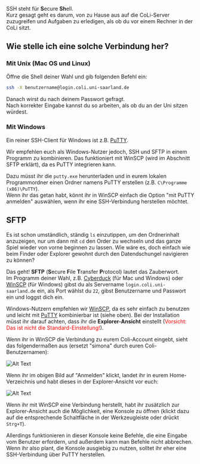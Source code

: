 SSH steht für **S**ecure **Sh**ell.  
Kurz gesagt geht es darum, von zu Hause aus auf die CoLi-Server zuzugreifen und Aufgaben zu erledigen, als ob du vor einem Rechner in der CoLi sitzt. 
	

## Wie stelle ich eine solche Verbindung her?

### Mit Unix (Mac OS und Linux)
	
Öffne die Shell deiner Wahl und gib folgenden Befehl ein:

```sh
ssh -X benutzername@login.coli.uni-saarland.de
```

Danach wirst du nach deinem Passwort gefragt.  
Nach korrekter Eingabe kannst du so arbeiten, als ob du an der Uni sitzen würdest.
	

### Mit Windows 

Ein reiner SSH-Client für Windows ist z.B. [PuTTY](http://www.chiark.greenend.org.uk/~sgtatham/putty/download.html).
	
Wir empfehlen euch als Windows-Nutzer jedoch, SSH und SFTP in einem Programm zu kombinieren. Das funktioniert mit WinSCP (wird im Abschnitt SFTP erklärt), da es PuTTY integrieren kann.
	 
	
Dazu müsst ihr die `putty.exe` herunterladen und in eurem lokalen Programmordner einen Ordner namens PuTTY erstellen (z.B. `C\Programme (x86)\PuTTY`).  
Wenn ihr das getan habt, könnt ihr in WinSCP einfach die Option "mit PuTTY anmelden" auswählen, wenn ihr eine SSH-Verbindung herstellen möchtet. 
	

## SFTP

Es ist schon umständlich, ständig `ls` einzutippen, um den Ordnerinhalt anzuzeigen, nur um dann mit `cd` den Order zu wechseln und das ganze Spiel wieder von vorne beginnen zu lassen. Wie wäre es, doch einfach wie beim Finder oder Explorer gewohnt durch den Datendschungel navigieren zu können? 


Das geht! **SFTP** (**S**ecure **F**ile **T**ransfer **P**rotocol) lautet das Zauberwort. <br>Im Programm deiner Wahl, z.B. [Cyberduck](https://cyberduck.io/?l=de) (für Mac und Windows) oder [WinSCP](https://winscp.net/eng/docs/lang:de) (für Windows) gibst du als Servername `login.coli.uni-saarland.de` ein, als Port wählst du `22`, gibst Benutzername und Passwort ein und loggst dich ein. 

Windows-Nutzern empfehlen wir [WinSCP](https://winscp.net/eng/docs/lang:de), da es sehr einfach zu benutzen und leicht mit [PuTTY](http://www.chiark.greenend.org.uk/~sgtatham/putty/download.html) kombinierbar ist (siehe oben). Bei der Installation müsst ihr darauf achten, dass ihr die **Explorer-Ansicht** einstellt (<font color="#F00000">Vorsicht: Das ist nicht die Standard-Einstellung!</font>).


Wenn ihr in WinSCP die Verbindung zu eurem Coli-Account eingebt, sieht das folgendermaßen aus (ersetzt "simona" durch euren Coli-Benutzernamen):

![Alt Text](images/1x1/Screenshot_WinSCP.png "Screenshot WinSCP")


Wenn ihr im obigen Bild auf "Anmelden" klickt, landet ihr in eurem Home-Verzeichnis und habt dieses in der Explorer-Ansicht vor euch:

![Alt Text](images/1x1/Screenshot_WinSCP.png "Screenshot WinSCP_2")


Wenn ihr mit WinSCP eine Verbindung herstellt, habt ihr zusätzlich zur Explorer-Ansicht auch die Möglichkeit, eine Konsole zu öffnen (klickt dazu auf die entsprechende Schaltfläche in der Werkzeugleiste oder drückt `Strg+T`).


Allerdings funktionieren in dieser Konsole keine Befehle, die eine Eingabe vom Benutzer erfordern, und außerdem kann man Befehle nicht abbrechen. Wenn ihr also plant, die Konsole ausgiebig zu nutzen, solltet ihr eher eine SSH-Verbindung über PuTTY herstellen.

